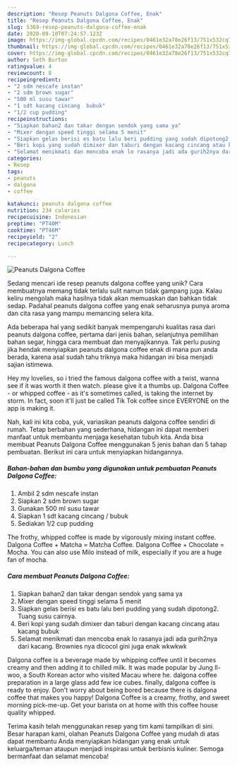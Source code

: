 ```yaml
---
description: "Resep Peanuts Dalgona Coffee, Enak"
title: "Resep Peanuts Dalgona Coffee, Enak"
slug: 5369-resep-peanuts-dalgona-coffee-enak
date: 2020-09-10T07:24:57.123Z
image: https://img-global.cpcdn.com/recipes/0461e32a78e26f13/751x532cq70/peanuts-dalgona-coffee-foto-resep-utama.jpg
thumbnail: https://img-global.cpcdn.com/recipes/0461e32a78e26f13/751x532cq70/peanuts-dalgona-coffee-foto-resep-utama.jpg
cover: https://img-global.cpcdn.com/recipes/0461e32a78e26f13/751x532cq70/peanuts-dalgona-coffee-foto-resep-utama.jpg
author: Seth Burton
ratingvalue: 4
reviewcount: 8
recipeingredient:
- "2 sdm nescafe instan"
- "2 sdm brown sugar"
- "500 ml susu tawar"
- "1 sdt kacang cincang  bubuk"
- "1/2 cup pudding"
recipeinstructions:
- "Siapkan bahan2 dan takar dengan sendok yang sama ya"
- "Mixer dengan speed tinggi selama 5 menit"
- "Siapkan gelas berisi es batu lalu beri pudding yang sudah dipotong2. Tuang susu cairnya."
- "Beri kopi yang sudah dimixer dan taburi dengan kacang cincang atau kacang bubuk"
- "Selamat menikmati dan mencoba enak lo rasanya jadi ada gurih2nya dari kacang. Brownies nya dicocol gini juga enak wkwkwk"
categories:
- Resep
tags:
- peanuts
- dalgona
- coffee

katakunci: peanuts dalgona coffee 
nutrition: 234 calories
recipecuisine: Indonesian
preptime: "PT40M"
cooktime: "PT46M"
recipeyield: "2"
recipecategory: Lunch

---
```



![Peanuts Dalgona Coffee](https://img-global.cpcdn.com/recipes/0461e32a78e26f13/751x532cq70/peanuts-dalgona-coffee-foto-resep-utama.jpg)

Sedang mencari ide resep peanuts dalgona coffee yang unik? Cara membuatnya memang tidak terlalu sulit namun tidak gampang juga. Kalau keliru mengolah maka hasilnya tidak akan memuaskan dan bahkan tidak sedap. Padahal peanuts dalgona coffee yang enak seharusnya punya aroma dan cita rasa yang mampu memancing selera kita.

Ada beberapa hal yang sedikit banyak mempengaruhi kualitas rasa dari peanuts dalgona coffee, pertama dari jenis bahan, selanjutnya pemilihan bahan segar, hingga cara membuat dan menyajikannya. Tak perlu pusing jika hendak menyiapkan peanuts dalgona coffee enak di mana pun anda berada, karena asal sudah tahu triknya maka hidangan ini bisa menjadi sajian istimewa.

Hey my lovelies, so i tried the famous dalgona coffee with a twist, wanna see if it was worth it then watch. please give it a thumbs up. Dalgona Coffee - or whipped coffee - as it&#39;s sometimes called, is taking the internet by storm. In fact, soon it&#39;ll just be called Tik Tok coffee since EVERYONE on the app is making it.


Nah, kali ini kita coba, yuk, variasikan peanuts dalgona coffee sendiri di rumah. Tetap berbahan yang sederhana, hidangan ini dapat memberi manfaat untuk membantu menjaga kesehatan tubuh kita. Anda bisa membuat Peanuts Dalgona Coffee menggunakan 5 jenis bahan dan 5 tahap pembuatan. Berikut ini cara untuk menyiapkan hidangannya.

<!--inarticleads1-->

##### Bahan-bahan dan bumbu yang digunakan untuk pembuatan Peanuts Dalgona Coffee:

1. Ambil 2 sdm nescafe instan
1. Siapkan 2 sdm brown sugar
1. Gunakan 500 ml susu tawar
1. Siapkan 1 sdt kacang cincang / bubuk
1. Sediakan 1/2 cup pudding


The frothy, whipped coffee is made by vigorously mixing instant coffee. Dalgona Coffee + Matcha = Matcha Coffee. Dalgona Coffee + Chocolate = Mocha. You can also use Milo instead of milk, especially if you are a huge fan of mocha. 

<!--inarticleads2-->

##### Cara membuat Peanuts Dalgona Coffee:

1. Siapkan bahan2 dan takar dengan sendok yang sama ya
1. Mixer dengan speed tinggi selama 5 menit
1. Siapkan gelas berisi es batu lalu beri pudding yang sudah dipotong2. Tuang susu cairnya.
1. Beri kopi yang sudah dimixer dan taburi dengan kacang cincang atau kacang bubuk
1. Selamat menikmati dan mencoba enak lo rasanya jadi ada gurih2nya dari kacang. Brownies nya dicocol gini juga enak wkwkwk


Dalgona coffee is a beverage made by whipping coffee until it becomes creamy and then adding it to chilled milk. It was made popular by Jung Il-woo, a South Korean actor who visited Macau where he. dalgona coffee preparation in a large glass add few ice cubes. finally, dalgona coffee is ready to enjoy. Don&#39;t worry about being bored because there is dalgona coffee that makes you happy! Dalgona Coffee is a creamy, frothy, and sweet morning pick-me-up. Get your barista on at home with this coffee house quality whipped. 

Terima kasih telah menggunakan resep yang tim kami tampilkan di sini. Besar harapan kami, olahan Peanuts Dalgona Coffee yang mudah di atas dapat membantu Anda menyiapkan hidangan yang enak untuk keluarga/teman ataupun menjadi inspirasi untuk berbisnis kuliner. Semoga bermanfaat dan selamat mencoba!
